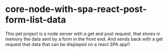 # core-node-with-spa-react-post-form-list-data
This pet project is a node server with a get and post request, that stores in memory the data sent by a form in the front end. And sends back with a get request that data that can be displayed on a react SPA app!!
